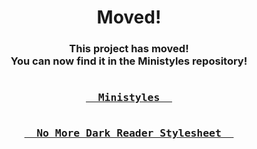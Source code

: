 <h1 align="center">Moved!
<h3 align="center">This project has moved!<br/>You can now find it in the Ministyles repository!<br/><br/>

<a href="https://ministyles.astolfo.gay/">
<kbd>
<br/>
&nbsp;&nbsp;Ministyles&nbsp;&nbsp;
<br/>
<br/>
</kbd>
</a><a href="https://ministyles.astolfo.gay/no-dark-reader.css">
<kbd>
<br/>
&nbsp;&nbsp;No More Dark Reader Stylesheet&nbsp;&nbsp;
<br/>
<br/>
</kbd>
</a><br/><br/><br/>
</h3>

<style>
@import url('https://ministyles.astolfo.gay/all.css');
</style>
